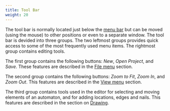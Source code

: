 ```yaml
---
title: Tool Bar
weight: 20
---
```


The tool bar is normally located just below the [menu bar](/gui-reference/menu-bar/) but can be moved (using the mouse) to other positions or even to a separate window. The tool bar is devided into three groups. The two leftmost groups provides quick access to some of the most frequently used menu items. The rightmost group contains editing tools.

The first group contains the following buttons: _New_, _Open Project_, and _Save_. These features are described in the [File menu](/gui-reference/menu-bar/file/) section.

The second group contains the following buttons: _Zoom to Fit_, _Zoom In_, and _Zoom Out_. This features are described in the [View menu](/gui-reference/menu-bar/view/) section.

The third group contains tools used in the editor for selecting and moving elements of an automaton, and for adding locations, edges and nails. This features are described in the section on [Drawing](/gui-reference/system-editor/drawing/).